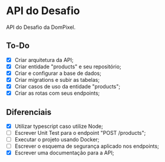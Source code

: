# API do Desafio

API do Desafio da DomPixel.

## To-Do

- [x] Criar arquitetura da API;
- [x] Criar entidade "products" e seu repositório;
- [x] Criar e configurar a base de dados;
- [x] Criar migrations e subir as tabelas;
- [x] Criar casos de uso da entidade "products";
- [x] Criar as rotas com seus endpoints;

## Diferenciais

- [x] Utilizar typescript caso utilize Node;
- [ ] Escrever Unit Test para o endpoint "POST /products";
- [ ] Executar o projeto usando Docker;
- [ ] Escrever o esquema de segurança aplicado nos endpoints;
- [x] Escrever uma documentação para a API;
